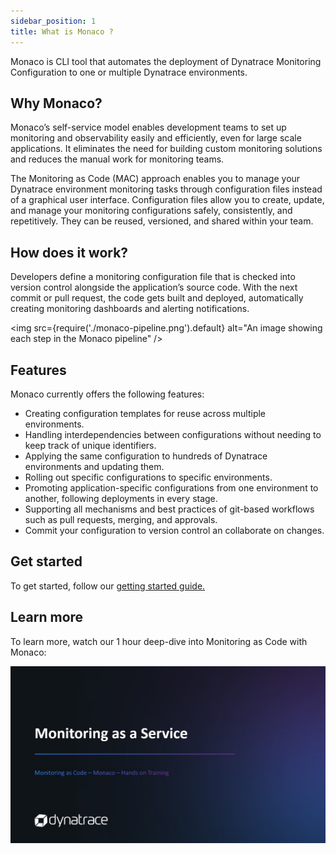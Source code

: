 ```yaml
---
sidebar_position: 1
title: What is Monaco ?
---
```


Monaco is CLI tool that automates the deployment of Dynatrace Monitoring Configuration to one or multiple Dynatrace environments.

## Why Monaco?

Monaco’s self-service model enables development teams to set up monitoring and observability easily and efficiently, even for large scale applications. It eliminates the need for building custom monitoring solutions and reduces the manual work for monitoring teams.  

The Monitoring as Code (MAC) approach enables you to manage your Dynatrace environment monitoring tasks through configuration files instead of a graphical user interface. Configuration files allow you to create, update, and manage your monitoring configurations safely, consistently, and repetitively. They can be reused, versioned, and shared within your team.

## How does it work? 

Developers define a monitoring configuration file that is checked into version control alongside the application’s source code. With the next commit or pull request, the code gets built and deployed, automatically creating monitoring dashboards and alerting notifications. 

<img
  src={require('./monaco-pipeline.png').default}
  alt="An image showing each step in the Monaco pipeline"
/>

## Features

Monaco currently offers the following features:
- Creating configuration templates for reuse across multiple environments. 
- Handling interdependencies between configurations without needing to keep track of unique identifiers. 
- Applying the same configuration to hundreds of Dynatrace environments and updating them. 
- Rolling out specific configurations to specific environments. 
- Promoting application-specific configurations from one environment to another, following deployments in every stage. 
- Supporting all mechanisms and best practices of git-based workflows such as pull requests, merging, and approvals. 
- Commit your configuration to version control an collaborate on changes. 

## Get started

To get started, follow our [getting started guide.](./Guides/Get-Started/get-started.mdx)

## Learn more

To learn more, watch our 1 hour deep-dive into Monitoring as Code with Monaco:

[![Intro to Monaco video thumbnail](./video.jpg)](https://www.youtube.com/watch?v=8MCua6Ip_0E)